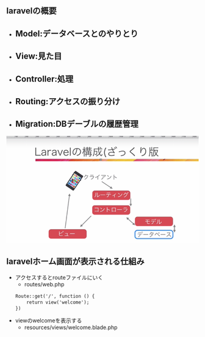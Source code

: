 ## laravelの概要
- Model:データベースとのやりとり
    - 
- View:見た目
    - 
- Controller:処理
    - 
- Routing:アクセスの振り分け
    - 
- Migration:DBデーブルの履歴管理
    - 

![laravel構成](laravel構成.png)

## laravelホーム画面が表示される仕組み
- アクセスするとrouteファイルにいく
    - routes/web.php
    ```
    Route::get('/', function () {
        return view('welcome');
    })
    ```
- viewのwelcomeを表示する
    - resources/views/welcome.blade.php

